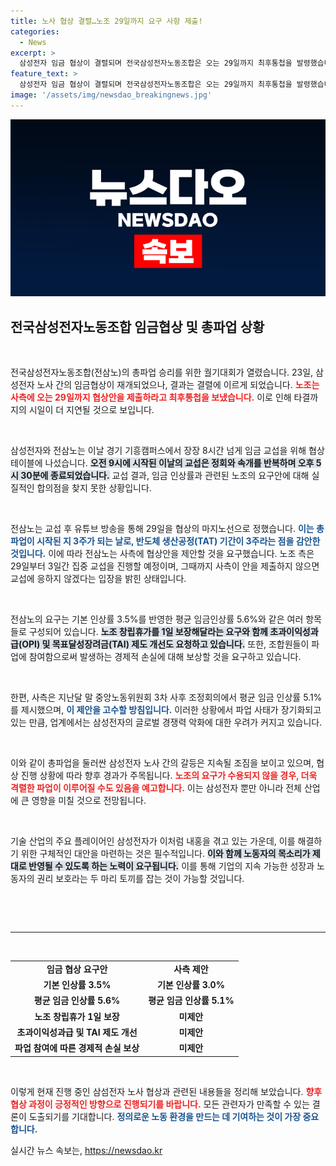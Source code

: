 ```yaml
---
title: 노사 협상 결렬…노조 29일까지 요구 사항 제출!
categories:
  - News
excerpt: >
  삼성전자 임금 협상이 결렬되며 전국삼성전자노동조합은 오는 29일까지 최후통첩을 발령했습니다. 타결이 이루어지지 않으면 총파업이 지속될 예정이며, 이는 반도체 생산 공정에도 영향을 미칠 수 있습니다. 과연 삼성의 경쟁력은 어떻게 될까요?
feature_text: >
  삼성전자 임금 협상이 결렬되며 전국삼성전자노동조합은 오는 29일까지 최후통첩을 발령했습니다. 타결이 이루어지지 않으면 총파업이 지속될 예정이며, 이는 반도체 생산 공정에도 영향을 미칠 수 있습니다. 과연 삼성의 경쟁력은 어떻게 될까요?
image: '/assets/img/newsdao_breakingnews.jpg'
---
```


<p><img src="/assets/img/newsdao_breakingnews.jpg" alt="pcversion 속보" /></p>

<h2 data-ke-size="size26">전국삼성전자노동조합 임금협상 및 총파업 상황</h2>

<p data-ke-size="size16">&nbsp;</p>

<p>전국삼성전자노동조합(전삼노)의 총파업 승리를 위한 궐기대회가 열렸습니다. 23일, 삼성전자 노사 간의 임금협상이 재개되었으나, 결과는 결렬에 이르게 되었습니다. <b><span style="color: #ee2323;">노조는 사측에 오는 29일까지 협상안을 제출하라고 최후통첩을 보냈습니다.</span></b> 이로 인해 타결까지의 시일이 더 지연될 것으로 보입니다. </p>

<p data-ke-size="size16">&nbsp;</p>

<p>삼성전자와 전삼노는 이날 경기 기흥캠퍼스에서 장장 8시간 넘게 임금 교섭을 위해 협상 테이블에 나섰습니다. <b><span style="background-color: #21538527;">오전 9시에 시작된 이날의 교섭은 정회와 속개를 반복하며 오후 5시 30분에 종료되었습니다.</span></b> 교섭 결과, 임금 인상률과 관련된 노조의 요구안에 대해 실질적인 합의점을 찾지 못한 상황입니다. </p>

<p data-ke-size="size16">&nbsp;</p>

<p>전삼노는 교섭 후 유튜브 방송을 통해 29일을 협상의 마지노선으로 정했습니다. <b><span style="color: #1a5490;">이는 총파업이 시작된 지 3주가 되는 날로, 반도체 생산공정(TAT) 기간이 3주라는 점을 감안한 것입니다.</span></b> 이에 따라 전삼노는 사측에 협상안을 제안할 것을 요구했습니다. 노조 측은 29일부터 3일간 집중 교섭을 진행할 예정이며, 그때까지 사측이 안을 제출하지 않으면 교섭에 응하지 않겠다는 입장을 밝힌 상태입니다.</p>

<p data-ke-size="size16">&nbsp;</p>

<p>전삼노의 요구는 기본 인상률 3.5%를 반영한 평균 임금인상률 5.6%와 같은 여러 항목들로 구성되어 있습니다. <b><span style="background-color: #21538527;">노조 창립휴가를 1일 보장해달라는 요구와 함께 초과이익성과급(OPI) 및 목표달성장려금(TAI) 제도 개선도 요청하고 있습니다.</span></b> 또한, 조합원들이 파업에 참여함으로써 발생하는 경제적 손실에 대해 보상할 것을 요구하고 있습니다. </p>

<p data-ke-size="size16">&nbsp;</p>

<p>한편, 사측은 지난달 말 중앙노동위원회 3차 사후 조정회의에서 평균 임금 인상률 5.1%를 제시했으며, <b><span style="color:#1a5490;">이 제안을 고수할 방침입니다.</span></b> 이러한 상황에서 파업 사태가 장기화되고 있는 만큼, 업계에서는 삼성전자의 글로벌 경쟁력 악화에 대한 우려가 커지고 있습니다. </p>

<p data-ke-size="size16">&nbsp;</p>

<p>이와 같이 총파업을 둘러싼 삼성전자 노사 간의 갈등은 지속될 조짐을 보이고 있으며, 협상 진행 상황에 따라 향후 경과가 주목됩니다. <b><span style="color: #ee2323;">노조의 요구가 수용되지 않을 경우, 더욱 격렬한 파업이 이루어질 수도 있음을 예고합니다.</span></b> 이는 삼성전자 뿐만 아니라 전체 산업에 큰 영향을 미칠 것으로 전망됩니다.</p>

<p data-ke-size="size16">&nbsp;</p> 

<p>기술 산업의 주요 플레이어인 삼성전자가 이처럼 내홍을 겪고 있는 가운데, 이를 해결하기 위한 구체적인 대안을 마련하는 것은 필수적입니다. <b><span style="background-color: #21538527;">이와 함께 노동자의 목소리가 제대로 반영될 수 있도록 하는 노력이 요구됩니다.</span></b> 이를 통해 기업의 지속 가능한 성장과 노동자의 권리 보호라는 두 마리 토끼를 잡는 것이 가능할 것입니다. </p>

<p data-ke-size="size16">&nbsp;</p> 

<p><br><hr><br></p>

<table style="width:100%;">
  <tr>
    <td style="text-align: center; height: 17px;"><b>임금 협상 요구안</b></td>
    <td style="text-align: center; height: 17px;"><b>사측 제안</b></td>
  </tr>
  <tr>
    <td style="text-align: center; height: 17px;"><b>기본 인상률 3.5%</b></td>
    <td style="text-align: center; height: 17px;"><b>기본 인상률 3.0%</b></td>
  </tr>
  <tr>
    <td style="text-align: center; height: 17px;"><b>평균 임금 인상률 5.6%</b></td>
    <td style="text-align: center; height: 17px;"><b>평균 임금 인상률 5.1%</b></td>
  </tr>
  <tr>
    <td style="text-align: center; height: 17px;"><b>노조 창립휴가 1일 보장</b></td>
    <td style="text-align: center; height: 17px;"><b>미제안</b></td>
  </tr>
  <tr>
    <td style="text-align: center; height: 17px;"><b>초과이익성과급 및 TAI 제도 개선</b></td>
    <td style="text-align: center; height: 17px;"><b>미제안</b></td>
  </tr>
  <tr>
    <td style="text-align: center; height: 17px;"><b>파업 참여에 따른 경제적 손실 보상</b></td>
    <td style="text-align: center; height: 17px;"><b>미제안</b></td>
  </tr>
</table>

<p data-ke-size="size16">&nbsp;</p>

<p>이렇게 현재 진행 중인 삼섬전자 노사 협상과 관련된 내용들을 정리해 보았습니다. <b><span style="color: #ee2323;">향후 협상 과정이 긍정적인 방향으로 진행되기를 바랍니다.</span></b> 모든 관련자가 만족할 수 있는 결론이 도출되기를 기대합니다. <b><span style="color:#1a5490;">정의로운 노동 환경을 만드는 데 기여하는 것이 가장 중요합니다.</span></b></p>
실시간 뉴스 속보는, <a href="https://newsdao.kr" rel="dofollow">https://newsdao.kr</a>


